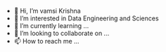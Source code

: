 - 👋 Hi, I’m vamsi Krishna
- 👀 I’m interested in Data Engineering and Sciences
- 🌱 I’m currently learning ...
- 💞️ I’m looking to collaborate on ...
- 📫 How to reach me ...

<!---
vamsicbmm/vamsicbmm is a ✨ special ✨ repository because its `README.md` (this file) appears on your GitHub profile.
You can click the Preview link to take a look at your changes.
--->
